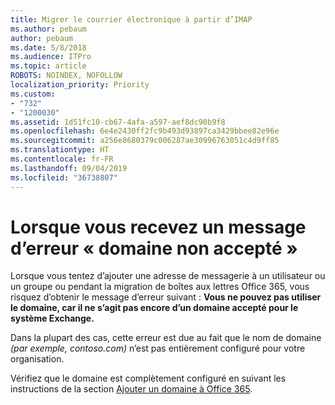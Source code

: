 ```yaml
---
title: Migrer le courrier électronique à partir d’IMAP
ms.author: pebaum
author: pebaum
ms.date: 5/8/2018
ms.audience: ITPro
ms.topic: article
ROBOTS: NOINDEX, NOFOLLOW
localization_priority: Priority
ms.custom:
- "732"
- "1200030"
ms.assetid: 1d51fc10-cb67-4afa-a597-aef8dc90b9f8
ms.openlocfilehash: 6e4e2430ff2fc9b493d93897ca3429bbee82e96e
ms.sourcegitcommit: a256e8680379c006287ae30996763051c4d9ff85
ms.translationtype: HT
ms.contentlocale: fr-FR
ms.lasthandoff: 09/04/2019
ms.locfileid: "36738807"
---
```

# <a name="when-you-get-a-not-an-accepted-domain-error"></a>Lorsque vous recevez un message d’erreur « domaine non accepté »

Lorsque vous tentez d’ajouter une adresse de messagerie à un utilisateur ou un groupe ou pendant la migration de boîtes aux lettres Office 365, vous risquez d’obtenir le message d’erreur suivant : **Vous ne pouvez pas utiliser le domaine, car il ne s’agit pas encore d’un domaine accepté pour le système Exchange.**
  
Dans la plupart des cas, cette erreur est due au fait que le nom de domaine *(par exemple, contoso.com)* n’est pas entièrement configuré pour votre organisation.
  
Vérifiez que le domaine est complètement configuré en suivant les instructions de la section [Ajouter un domaine à Office 365](https://docs.microsoft.com/office365/admin/setup/add-domain).
  